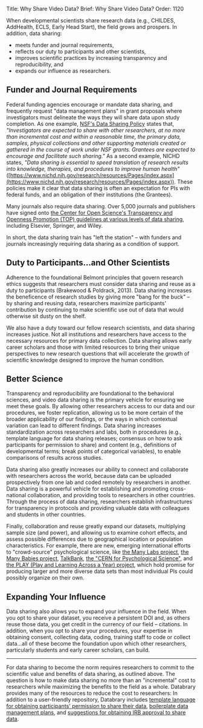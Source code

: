 Title: Why Share Video Data?
Brief: Why Share Video Data?
Order: 1120

When developmental scientists share research data (e.g., CHILDES, AddHealth, ECLS, Early Head Start), the field grows and prospers. In addition, data sharing:

- meets funder and journal requirements, 
- reflects our duty to participants and other scientists, 
- improves scientific practices by increasing transparency and reproducibility, and 
- expands our influence as researchers. 

## Funder and Journal Requirements
Federal funding agencies encourage or mandate data sharing, and frequently request "data management plans" in grant proposals where investigators must delineate the ways they will share data upon study completion. As one example, [NSF's Data Sharing Policy](https://www.nsf.gov/bfa/dias/policy/dmp.jsp) states that, *"Investigators are expected to share with other researchers, at no more than incremental cost and within a reasonable time, the primary data, samples, physical collections and other supporting materials created or gathered in the course of work under NSF grants. Grantees are expected to encourage and facilitate such sharing."* As a second example, NICHD states, *"Data sharing is essential to speed translation of research results into knowledge, therapies, and procedures to improve human health"* ([https://www.nichd.nih.gov/research/resources/Pages/index.aspx](https://www.nichd.nih.gov/research/resources/Pages/index.aspx)). These policies make it clear that data sharing is often an expectation for PIs with federal funds, and an obligation of their institutions (the Grantees).

Many journals also require data sharing. Over 5,000 journals and publishers have signed onto [the Center for Open Science's Transparency and Openness Promotion (TOP) guidelines at various levels of data sharing](https://cos.io/our-services/top-guidelines/), including Elsevier, Springer, and Wiley.

In short, the data sharing train has "left the station" – with funders and journals increasingly requiring data sharing as a condition of support. 

## Duty to Participants…and Other Scientists
Adherence to the foundational Belmont principles that govern research ethics suggests that researchers must consider data sharing and reuse as a duty to participants (Brakewood & Poldrack, 2013). Data sharing increases the beneficence of research studies by giving more "bang for the buck" – by sharing and reusing data, researchers maximize participants' contribution by continuing to make scientific use out of data that would otherwise sit dusty on the shelf.

We also have a duty toward our fellow research scientists, and data sharing increases justice. Not all institutions and researchers have access to the necessary resources for primary data collection. Data sharing allows early career scholars and those with limited resources to bring their unique perspectives to new research questions that will accelerate the growth of scientific knowledge designed to improve the human condition. 

## Better Science
Transparency and reproducibility are foundational to the behavioral sciences, and video data sharing is the primary vehicle for ensuring we meet these goals. By allowing other researchers access to our data and our procedures, we foster replication, allowing us to be more certain of the broader applicability of our findings, or the ways in which contextual variation can lead to different findings. Data sharing increases standardization across researchers and labs, both in procedures (e.g., template language for data sharing releases; consensus on how to ask participants for permission to share) and content (e.g., definitions of developmental terms; break points of categorical variables), to enable comparisons of results across studies.

Data sharing also greatly increases our ability to connect and collaborate with researchers across the world, because data can be uploaded prospectively from one lab and coded remotely by researchers in another. Data sharing is a powerful vehicle for establishing and promoting cross-national collaboration, and providing tools to researchers in other countries. Through the process of data sharing, researchers establish infrastructures for transparency in protocols and providing valuable data with colleagues and students in other countries.

Finally, collaboration and reuse greatly expand our datasets, multiplying sample size (and power), and allowing us to examine cohort effects, and assess possible differences due to geographical location or population characteristics. For example, there are new, emerging international efforts to "crowd-source" psychological science, like [the Many Labs project](https://osf.io/wx7ck/), [the Many Babies project](https://osf.io/rpw6d/), [TalkBank](http://talkbank.org/), [the "CERN for Psychological Science"](https://christopherchartier.com/2017/08/26/building-a-cern-for-psychological-science/), and [the PLAY (Play and Learning Across a Year) project](https://dev1.ed-projects.nyu.edu/wikis/docuwiki/doku.php), which hold promise for producing larger and more diverse data sets than most individual PIs could possibly organize on their own.

## Expanding Your Influence
Data sharing also allows you to expand your influence in the field. When you opt to share your dataset, you receive a persistent DOI and, as others reuse those data, you get credit in the currency of our field – citations. In addition, when you opt to share your procedures, your expertise in obtaining consent, collecting data, coding, training staff to code or collect data…all of these become the foundation upon which other researchers, particularly students and early career scholars, can build.

**************************************************************
For data sharing to become the norm requires researchers to commit to the scientific value and benefits of data sharing, as outlined above. The question is how to make data sharing no more than an "incremental" cost to researchers while maximizing the benefits to the field as a whole. Databrary provides many of the resources to reduce the cost to researchers: In addition to a user-friendly repository, Databrary includes [template language for obtaining participants' permission to share their data](https://www.databrary.org/resources/templates/release-template.html), [boilerplate data management plans](https://www.databrary.org/resources/templates/dmp-template.html), and [suggestions for obtaining IRB approval to share data](https://www.databrary.org/resources/policies/work-with-irb.html).
